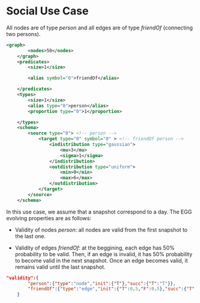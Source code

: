 # Social Use Case 

All nodes are of type *person* and all edges are of type *friendOf* (connecting two persons).

```xml
<graph>
		<nodes>50</nodes>
	</graph>
	<predicates>
		<size>1</size>

		<alias symbol="0">friendOf</alias>

	</predicates>
	<types>
		<size>1</size>
		<alias type="0">person</alias>
		<proportion type="0">1</proportion>

	</types>
	<schema>
		<source type="0"> <!-- person -->
			<target type="0" symbol="0" > <!-- friendOf person -->
				<indistribution type="gaussian">
					<mu>3</mu>
					<sigma>1</sigma>
				</indistribution>	
				<outdistribution type="uniform">
					<min>0</min>
					<max>6</max>
				</outdistribution>
			</target>
		</source>
	</schema>
```

In this use case, we assume that a snapshot correspond to a day. The EGG evolving properties are as follows:

* Validity of nodes *person*: all nodes are valid from the first snapshot to the last one.

* Validity of edges *friendOf*: at the beggining, each edge has 50% probability to be valid. Then, if an edge is invalid, it has 50% probability to become valid in the next snapshot. Once an edge becomes valid, it remains valid until the last snapshot.

```json
"validity":{
		"person":{"type":"node","init":{"T"},"succ":{"T":"T"}},
		"friendOf":{"type":"edge","init":{"T":0.5,"F":0.5},"succ":{"T":"T","F":{"T":0.5,"F":0.5}}},
	}
```
